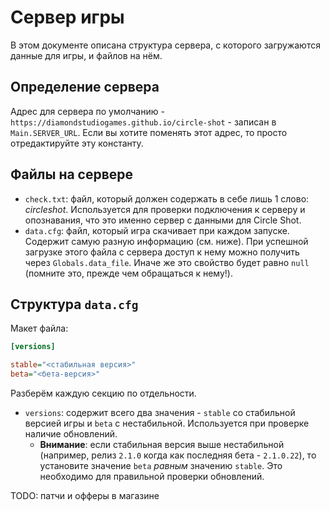 # Сервер игры

В этом документе описана структура сервера, с которого загружаются данные для игры, и файлов на нём.

## Определение сервера

Адрес для сервера по умолчанию - `https://diamondstudiogames.github.io/circle-shot` - записан в `Main.SERVER_URL`. Если вы хотите поменять этот адрес, то просто отредактируйте эту константу.

## Файлы на сервере

- `check.txt`: файл, который должен содержать в себе лишь 1 слово: *circleshot*. Используется для проверки подключения к серверу и опознавания, что это именно сервер с данными для Circle Shot.
- `data.cfg`: файл, который игра скачивает при каждом запуске. Содержит самую разную информацию (см. ниже). При успешной загрузке этого файла с сервера доступ к нему можно получить через `Globals.data_file`. Иначе же это свойство будет равно `null` (помните это, прежде чем обращаться к нему!).

## Структура `data.cfg`

Макет файла:
```ini
[versions]

stable="<стабильная версия>"
beta="<бета-версия>"
```

Разберём каждую секцию по отдельности.
- `versions`: содержит всего два значения - `stable` со стабильной версией игры и `beta` с нестабильной. Используется при проверке наличие обновлений.
    - **Внимание**: если стабильная версия выше нестабильной (например, релиз `2.1.0` когда как последняя бета - `2.1.0.22`), то установите значение `beta` *равным* значению `stable`. Это необходимо для правильной проверки обновлений.

TODO: патчи и офферы в магазине
